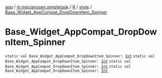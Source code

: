 [app](../../../index.md) / [nl.mpcjanssen.simpletask](../../index.md) / [R](../index.md) / [style](index.md) / [Base_Widget_AppCompat_DropDownItem_Spinner](.)

# Base_Widget_AppCompat_DropDownItem_Spinner

`static val Base_Widget_AppCompat_DropDownItem_Spinner: `[`Int`](https://kotlinlang.org/api/latest/jvm/stdlib/kotlin/-int/index.html)
`static val Base_Widget_AppCompat_DropDownItem_Spinner: `[`Int`](https://kotlinlang.org/api/latest/jvm/stdlib/kotlin/-int/index.html)
`static val Base_Widget_AppCompat_DropDownItem_Spinner: `[`Int`](https://kotlinlang.org/api/latest/jvm/stdlib/kotlin/-int/index.html)
`static val Base_Widget_AppCompat_DropDownItem_Spinner: `[`Int`](https://kotlinlang.org/api/latest/jvm/stdlib/kotlin/-int/index.html)